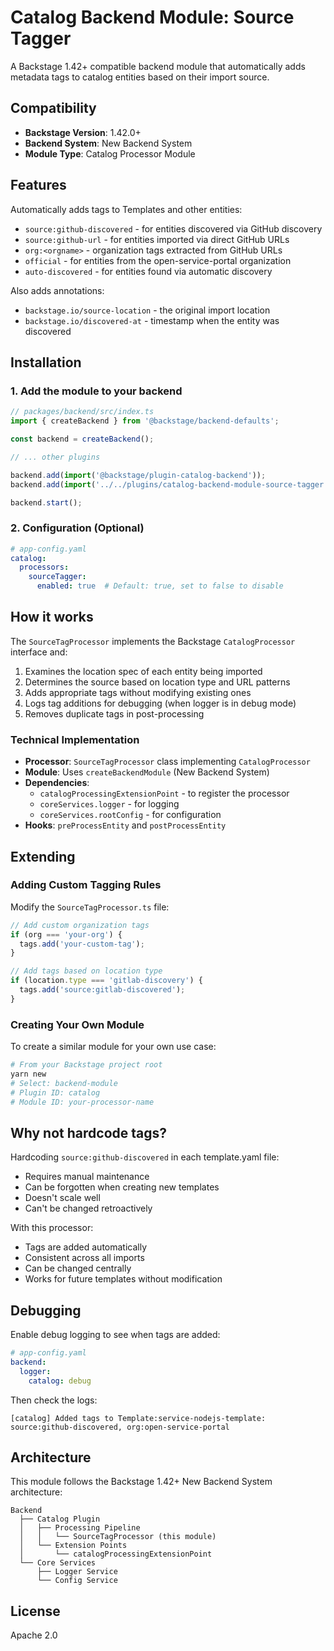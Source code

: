 # Catalog Backend Module: Source Tagger

A Backstage 1.42+ compatible backend module that automatically adds metadata tags to catalog entities based on their import source.

## Compatibility

- **Backstage Version**: 1.42.0+
- **Backend System**: New Backend System
- **Module Type**: Catalog Processor Module

## Features

Automatically adds tags to Templates and other entities:
- `source:github-discovered` - for entities discovered via GitHub discovery
- `source:github-url` - for entities imported via direct GitHub URLs
- `org:<orgname>` - organization tags extracted from GitHub URLs
- `official` - for entities from the open-service-portal organization
- `auto-discovered` - for entities found via automatic discovery

Also adds annotations:
- `backstage.io/source-location` - the original import location
- `backstage.io/discovered-at` - timestamp when the entity was discovered

## Installation

### 1. Add the module to your backend

```typescript
// packages/backend/src/index.ts
import { createBackend } from '@backstage/backend-defaults';

const backend = createBackend();

// ... other plugins

backend.add(import('@backstage/plugin-catalog-backend'));
backend.add(import('../../plugins/catalog-backend-module-source-tagger')); // Add this line

backend.start();
```

### 2. Configuration (Optional)

```yaml
# app-config.yaml
catalog:
  processors:
    sourceTagger:
      enabled: true  # Default: true, set to false to disable
```

## How it works

The `SourceTagProcessor` implements the Backstage `CatalogProcessor` interface and:
1. Examines the location spec of each entity being imported
2. Determines the source based on location type and URL patterns
3. Adds appropriate tags without modifying existing ones
4. Logs tag additions for debugging (when logger is in debug mode)
5. Removes duplicate tags in post-processing

### Technical Implementation

- **Processor**: `SourceTagProcessor` class implementing `CatalogProcessor`
- **Module**: Uses `createBackendModule` (New Backend System)
- **Dependencies**: 
  - `catalogProcessingExtensionPoint` - to register the processor
  - `coreServices.logger` - for logging
  - `coreServices.rootConfig` - for configuration
- **Hooks**: `preProcessEntity` and `postProcessEntity`

## Extending

### Adding Custom Tagging Rules

Modify the `SourceTagProcessor.ts` file:

```typescript
// Add custom organization tags
if (org === 'your-org') {
  tags.add('your-custom-tag');
}

// Add tags based on location type
if (location.type === 'gitlab-discovery') {
  tags.add('source:gitlab-discovered');
}
```

### Creating Your Own Module

To create a similar module for your own use case:

```bash
# From your Backstage project root
yarn new
# Select: backend-module
# Plugin ID: catalog
# Module ID: your-processor-name
```

## Why not hardcode tags?

Hardcoding `source:github-discovered` in each template.yaml file:
- Requires manual maintenance
- Can be forgotten when creating new templates
- Doesn't scale well
- Can't be changed retroactively

With this processor:
- Tags are added automatically
- Consistent across all imports
- Can be changed centrally
- Works for future templates without modification

## Debugging

Enable debug logging to see when tags are added:

```yaml
# app-config.yaml
backend:
  logger:
    catalog: debug
```

Then check the logs:
```
[catalog] Added tags to Template:service-nodejs-template: source:github-discovered, org:open-service-portal
```

## Architecture

This module follows the Backstage 1.42+ New Backend System architecture:

```
Backend
  ├── Catalog Plugin
  │   ├── Processing Pipeline
  │   │   └── SourceTagProcessor (this module)
  │   └── Extension Points
  │       └── catalogProcessingExtensionPoint
  └── Core Services
      ├── Logger Service
      └── Config Service
```

## License

Apache 2.0